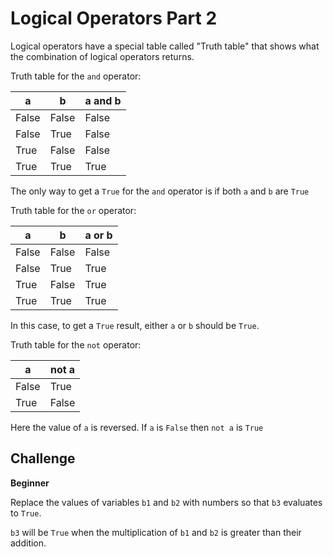 # Logical Operators Part 2

Logical operators have a special table called "Truth table" that shows what the combination of logical operators returns.

Truth table for the `and` operator:

| a | b | a and b |
|---|---|---------|
| False | False | False |
| False | True | False |
| True | False | False |
| True | True | True |

The only way to get a `True` for the `and` operator is if both `a` and `b` are `True`

Truth table for the `or` operator:

| a | b | a or b |
|---|---|--------|
| False | False | False |
| False | True | True |
| True | False | True |
| True | True | True |

In this case, to get a `True` result, either `a` or `b` should be `True`.

Truth table for the `not` operator:

| a | not a |
|---|-------|
| False | True |
| True | False |

Here the value of `a` is reversed. If `a` is `False` then `not a` is `True`

## Challenge

**Beginner**

Replace the values of variables `b1` and `b2` with numbers so that `b3` evaluates to `True`.

`b3` will be `True` when the multiplication of `b1` and `b2` is greater than their addition.